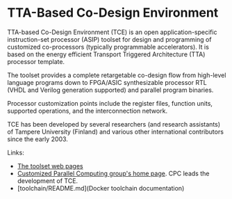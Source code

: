 # TTA-Based Co-Design Environment

TTA-based Co-Design Environment (TCE) is an open application-specific
instruction-set processor (ASIP) toolset for design and
programming of customized co-processors (typically programmable
accelerators). It is based on the energy efficient Transport Triggered
Architecture (TTA) processor template.

The toolset provides a complete retargetable co-design flow from high-level
language programs down to FPGA/ASIC synthesizable processor RTL (VHDL and
Verilog generation supported) and parallel program binaries.

Processor customization points include the register files, function units,
supported operations, and the interconnection network.

TCE has been developed by several researchers (and research assistants) of
Tampere University (Finland) and various other international contributors
since the early 2003.

Links:

 * [The toolset web pages](http://openasip.org)
 * [Customized Parallel Computing group's home page](http://cpc.cs.tut.fi). CPC leads the development of TCE.
 * [toolchain/README.md](Docker toolchain documentation)
